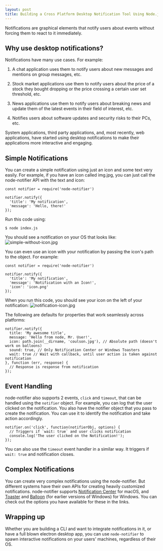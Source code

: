 ```yaml
---
layout: post
title: Building a Cross Platform Desktop Notification Tool Using Node.js
---
```


Notifications are graphical elements that notify users about events without forcing them to react to it immediately.

## Why use desktop notifications?

Notifications have many use cases. For example:

1. A chat application uses them to notify users about new messages and mentions on group messages, etc.

2. Stock market applications use them to notify users about the price of a stock they bought dropping or the price crossing a certain user set threshold, etc.

3. News applications use them to notify users about breaking news and update them of the latest events in their field of interest, etc.

4. Notifies users about software updates and security risks to their PCs, etc.

System applications, third party applications, and, most recently, web applications, have started using desktop notifications to make their applications more interactive and engaging.

## Simple Notifications

You can create a simple notification using just an icon and some text very easily. For example, if you have an icon called img.jpg, you can just call the node-notifier API with the text and icon:

```
const notifier = require('node-notifier')

notifier.notify({
  'title': 'My notification',
  'message': 'Hello, there!'
});
```

Run this code using:

```
$ node index.js
```

You should see a notification on your OS that looks like:
![simple-without-icon.jpg](https://cdn.filestackcontent.com/MTg1hebTwSnBOuCJDlFm)

You can even use an icon with your notification by passing the icon's path to the object. For example:

```
const notifier = require('node-notifier')

notifier.notify({
  'title': 'My notification',
  'message': 'Notification with an Icon!',
  'icon': 'icon.png'
});
```

When you run this code, you should see your icon on the left of your notification:
![notification-icon.jpg](https://cdn.filestackcontent.com/haBXuEl7RGSFlE950MnL)

The following are defaults for properties that work seamlessly across platforms:

```
notifier.notify({
  title: 'My awesome title',
  message: 'Hello from node, Mr. User!',
  icon: path.join(__dirname, 'coulson.jpg'), // Absolute path (doesn't work on balloons)
  sound: true, // Only Notification Center or Windows Toasters
  wait: true // Wait with callback, until user action is taken against notification
}, function (err, response) {
  // Response is response from notification
});
```

## Event Handling

node-notifier also supports 2 events, `click` and `timeout`, that can be handled using the `notifier` object. For example, you can log that the user clicked on the notification. You also have the notifier object that you pass to create the notification. You can use it to identify the notification and take action accordingly.

```
notifier.on('click', function(notifierObj, options) {
  // Triggers if `wait: true` and user clicks notification
  console.log('The user clicked on the Notification!');
});
```

You can also use the `timeout` event handler in a similar way. It triggers if `wait: true` and notification closes.

## Complex Notifications

You can create very complex notifications using the node-notifier. But different systems have their own APIs for creating heavily customized notifications. node-notifier supports [Notification Center](https://github.com/mikaelbr/node-notifier#usage-notificationcenter) for macOS, and [Toaster](https://github.com/mikaelbr/node-notifier#usage-windowstoaster) and [Balloon](https://github.com/mikaelbr/node-notifier#usage-windowsballoon) (for earlier versions of Windows) for Windows. You can check out the options you have available for these in the links.

## Wrapping up

Whether you are building a CLI and want to integrate notifications in it, or have a full blown electron desktop app, you can use `node-notifier` to spawn interactive notifications on your users' machines, regardless of their OS.
